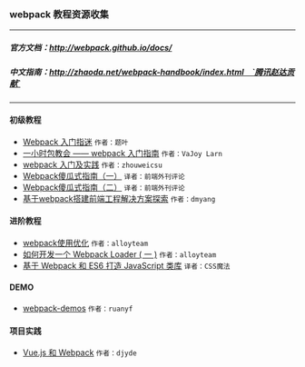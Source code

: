 ### webpack 教程资源收集
---
##### 官方文档：http://webpack.github.io/docs/
##### 中文指南：http://zhaoda.net/webpack-handbook/index.html　`腾讯赵达贡献`
---
#### 初级教程
* [Webpack 入门指迷](http://segmentfault.com/a/1190000002551952)  `作者：题叶`  　　
* [一小时包教会 —— webpack 入门指南](http://www.cnblogs.com/vajoy/p/4650467.html)  `作者：VaJoy Larn`　　
* [webpack 入门及实践](http://www.w3ctech.com//topic/1557)  `作者：zhouweicsu`　　
* [Webpack傻瓜式指南（一）](http://zhuanlan.zhihu.com/FrontendMagazine/20367175)  `译者：前端外刊评论`　　
* [Webpack傻瓜式指南（二）](http://zhuanlan.zhihu.com/FrontendMagazine/20397902)  `译者：前端外刊评论`　　
* [基于webpack搭建前端工程解决方案探索](http://segmentfault.com/a/1190000003499526#articleHeader5)  `作者：dmyang`　　

#### 进阶教程
* [webpack使用优化](http://web.jobbole.com/84847/)  `作者：alloyteam`　　
* [如何开发一个 Webpack Loader ( 一 )](http://www.alloyteam.com/2016/01/webpack-loader-1/)  `作者：alloyteam`　　
* [基于 Webpack 和 ES6 打造 JavaScript 类库](https://github.com/cssmagic/blog/issues/56)  `译者：CSS魔法`

#### DEMO
* [webpack-demos](https://github.com/ruanyf/webpack-demos) `作者：ruanyf`　　


#### 项目实践
* [Vue.js 和 Webpack](http://div.io/topic/1343?page=1#5517) `作者：djyde`　　
